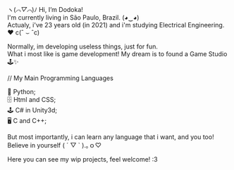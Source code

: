 ヽ(*⌒▽⌒*)ﾉ Hi, I’m Dodoka!  
I'm currently living in São Paulo, Brazil. (◕‿◕)  
Actualy, i've 23 years old (in 2021) and i'm studying Electrical Engineering. ❤ c(ˆ ⌣ ˆc)  

Normally, im developing useless things, just for fun.  
What i most like is game development! My dream is to found a Game Studio 🕹️✨  

// My Main Programming Languages

🐍 Python;  
🗄️ Html and CSS;  
🕹️ C# in Unity3d;  
🖥️ C and C++;  

But most importantly, i can learn any language that i want, and you too! Believe in yourself ( ´ ▽ ` ).｡ｏ♡

Here you can see my wip projects, feel welcome! :3
<!---
Hehe, você que é brasileiro, toca aqui o/
--->
